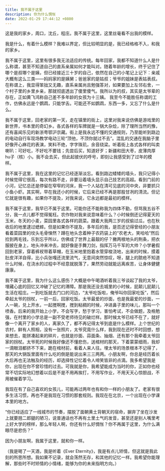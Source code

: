 ```yaml
---
title: 我不属于这里
description: 你为什么惆怅
date: 2022-01-29 17:44:12 +0800
--- 
```

  
  这是我的家乡，周口，沈丘，程庄。我不属于这里，这里丝毫看不出我的模样。
  
  我是什么，有着什么模样？我难以界定，但比较明显的是，我已经格格不入，和我的家乡。
  
  我不属于这里，这里有很多我无法适应的传统。每年回家，我都不知道什么人是什么称谓，甚至不知道自己的直系亲属如何才能叫对。随着年龄的增长，终于记住了哪个是叔哪个是姨，但已经接近三十岁的自己，依然在自己的小笔记上记下：亲戚大概有这么三类——妈妈家的是姨舅；爸爸家的是姑叔；爷爷的姐妹是表姑表叔。在称谓上，我显得笨拙又无趣，直系亲属尚且勉强答对，如果要加上左邻右舍，一个村子里的乡里乡亲，那就彻底透出了傻里傻气。我所以为的叔，其实是太爷辈的存在，正如黄飞鸿称自己差不多年龄的女孩为十三姨。
  我至今不能胜任称谓的工作，仿佛永远是个鹦鹉，只能学舌。可能还不如鹦鹉，东西一多，又忘了什么是什么。
  
  我不属于这里，回老家的第一天，走在镇里的街上，这里对我来说仿佛是游戏里的新世界，书本里的奇幻乡。各式各样的车牌就是一锅大杂烩，除了理所当然的豫，还有喜闻乐见的新浙粤鄂沪京藏。街上是我永远不懂的交通规则，乃至能听到路边的电动自行车现场教学电动三轮“顶他，不顶你就过不去”。混乱的交通在我脑子里好像开心麻花的表演，笑料不绝，字字珠玑，余音绕梁。听着街上各式各样的叫卖喇叭：可好吃，不好吃不要钱；先尝后买，知道好歹；新疆和田大枣，皮薄肉厚hu子（核）小。我不会去买，但此起彼伏的呼号，即刻让我感受到了过年的模样。
  
  我不属于这里，我在这里的记忆已经逐渐淡忘。看到路边矮矮的墙头，我只记得小时候觉得它很高，每次有路不走，非要沿着墙头显示自己技艺的高超。看到门前的小河，记忆总还是停留在窄窄的河床，我一个人站在清可见底的河中央，非要抓只小鱼小虾。其实啊，早在我还小的时候，它后来已经不再是那股甘冽的清流。但记忆就是很有趣，如果你不提及，对我来说，它永远都是最初的模样。
  
  我不属于这里，我早已不属于这里。可能你还不能称我为四体不勤，但骂我五谷不分，我一点儿都不觉得冤枉。农作物对我来说意味着什么？小时候倒还记得夏天的玉米，冬天的小麦，菜园里各式各样的蔬菜。跟着大我两三岁的叔偷过瓜，也在秋收后的地里逮过蟋蟀。但是如果你不提及，多年后的我，是否还记得曾经的小朋友看着菜园里的坟头毛骨悚然？蹲在地头念着种子农药袋上的“农老大，笑哈哈”然后捡到两毛钱，乐到忘乎所以，仿佛成了世界上最靓的仔？撇两根地头的荆条，把衣服披在身上，地头冲来冲去，就好像是手舞刀剑，指挥万马千军的大帅？小学暑假回到老家，穿着裤衩带着草帽，在玉米地里抱着水管穿梭浇地，出来的时候，摸着肚皮洋洋自得，比小兵张嘎还流里流气，无意间突然惊叹，呀，腿上的脓疮不知道什么时候，在浇水的过程中不经意就脱落了，果然劳动就能远离疾苦，让身体健健康康。
  
  我不属于这里，我为什么这么感伤？大概是中午喝酒听着我三爷谈起了我的太爷，埋藏心底的回忆又冲破了记忆的滞障。那是我还没去城里的小时候，屁颠儿屁颠儿生活在程庄。一到吃饭就去门口的河边，“太爷吃饭啦，俺爷叫你回家吃饭”，然后牵起太爷的拐杖，一前一后，回家吃饭。太爷最爱的炒面，也是我最爱的炒面，一人一碗，兑上开水，一起搅啊搅，搅到粘稠的时候，冲进鼻子里的味儿，那叫一个喷香。后来的我开始上小学，不会写字，愁于学习，害怕考试，不会做题，及格勉强，在村里的小学总是一副不受老师待见的破烂样。那时候太爷已经不在了，就好像一个离开了家乡的人，离家久了，都不再记得太爷到底是什么模样。上个世纪的农村，鲜有人照相，没有一张照片，太爷究竟什么样，我到现在还时不时回想，想来想去，能拼凑起来的碎片，也就是炒面、蒜面条、抽烟、还有那个我牵着太爷回家的拐杖。太爷死的时候我好像还不懂悲伤，送棺材的那天，下着蒙蒙细雨，我却一滴眼泪都挤不下来，跪在棺材前，看着人来人往。埋太爷的场景根本不记得了，那天的大锅饭里面有什么吃的倒是能说出来三三两两。小朋友啊，你总是经历着长大后再也无法触及的经历，却选择性记忆着令人啼笑皆非的点滴。我多希望我是你，出现在你不曾珍惜的过去。可我就是你，我希望能成为当时的你，正如你也经常不切实际地幻想着以后是不是不用再挨打，不用写作业，不用天天心惊胆战，不用被催着学习。
  
  我现在有了自己喜欢的女孩儿，可能再过两年也有和你一样的小朋友了。老家有很多生活习惯，再也不是我现在习惯的那套规则。我现在在北京，一个出现在小学课本里的地方。
  
  “你已经适应了一线城市的节奏，摆脱了面朝黄土背朝天的宿命，摒弃了坐在沙发上就要翘二郎腿的陋习，说普通话也不再有土里土气的发音，甚至还是别人嘴里考上好大学的榜样，那么年轻人啊，你还有什么好惆怅？你不再属于这里，为什么满眼尽是悲伤？”
  
  因为小朋友啊，我属于这里，就和你一样。
  
  （我是喝了一天酒，我是听着《Ever Eternity》，我是有点儿矫情，但这就是我此刻的所思所想。我如果不记录，就会荡然无存，和其他的记忆一样。我希望你能理解，那些时不时矫情的小情绪，能够为你的未来指明方向。）

